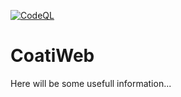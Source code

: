 [![CodeQL](https://github.com/J0J0HA/CoatiPython/actions/workflows/codeql-analysis.yml/badge.svg?branch=main)](https://github.com/J0J0HA/CoatiPython/actions/workflows/codeql-analysis.yml)
# CoatiWeb
Here will be some usefull information...
